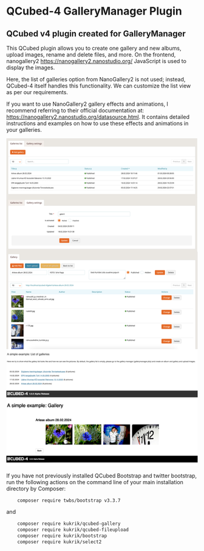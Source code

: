 # QCubed-4 GalleryManager Plugin


## QCubed v4 plugin created for GalleryManager


This QCubed plugin allows you to create one gallery and new albums, upload images, rename and delete files, and more. 
On the frontend, nanogallery2 https://nanogallery2.nanostudio.org/ JavaScript is used to display the images.

Here, the list of galleries option from NanoGallery2 is not used; instead, QCubed-4 itself handles this functionality. 
We can customize the list view as per our requirements.

If you want to use NanoGallery2 gallery effects and animations, I recommend referring to their official documentation at: 
https://nanogallery2.nanostudio.org/datasource.html. It contains detailed instructions and examples on how to use these 
effects and animations in your galleries.

![Image of kukrik](screenshot/gallery.jpg?raw=true)

If you have not previously installed QCubed Bootstrap and twitter bootstrap, run the following actions on the command 
line of your main installation directory by Composer:

```
    composer require twbs/bootstrap v3.3.7
```
and

```
    composer require kukrik/qcubed-gallery
    composer require kukrik/qcubed-fileupload
    composer require kukrik/bootstrap
    composer require kukrik/select2
```

